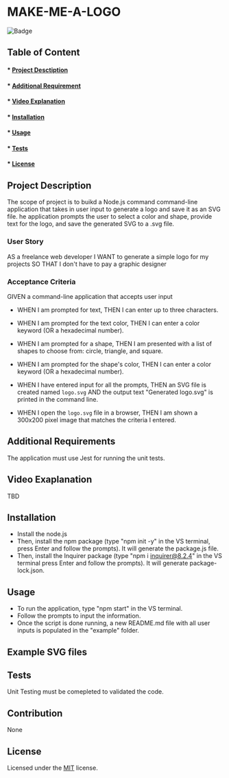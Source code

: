 # MAKE-ME-A-LOGO

![Badge](https://img.shields.io/badge/license-MIT-green?style=plastic&logo=appveyor)

## Table of Content
#### * [Project Desctiption](#description)
#### * [Additional Requirement](#requirements)
#### * [Video Explanation](#video)
#### * [Installation](#installation)
#### * [Usage](#usage)
#### * [Tests](#tests)
#### * [License](#license)

## Project Description
The scope of project is to buikd a Node.js command command-line application that takes in user input to generate a logo and save it as an SVG file. he application prompts the user to select a color and shape, provide text for the logo, and save the generated SVG to a .svg file.

### User Story
AS a freelance web developer
I WANT to generate a simple logo for my projects
SO THAT I don't have to pay a graphic designer

### Acceptance Criteria
GIVEN a command-line application that accepts user input

- WHEN I am prompted for text, THEN I can enter up to three characters.

- WHEN I am prompted for the text color, THEN I can enter a color keyword (OR a hexadecimal number).

- WHEN I am prompted for a shape, THEN I am presented with a list of shapes to choose from: circle, triangle, and square.

- WHEN I am prompted for the shape's color, THEN I can enter a color keyword (OR a hexadecimal number).

- WHEN I have entered input for all the prompts, THEN an SVG file is created named `logo.svg` AND the output text "Generated logo.svg" is printed in the command line.

- WHEN I open the `logo.svg` file in a browser, THEN I am shown a 300x200 pixel image that matches the criteria I entered. 

## Additional Requirements
The application must use Jest for running the unit tests. 

## Video Exaplanation
TBD


## Installation
- Install the node.js 
- Then, install the npm package (type "npm init -y" in the VS terminal, press Enter and follow the prompts). It will generate the package.js file. 
- Then, install the Inquirer package (type "npm i inquirer@8.2.4" in the VS terminal press Enter and follow the prompts). It will generate package-lock.json.


## Usage
- To run the application, type "npm start" in the VS terminal. 
- Follow the prompts to input the information.
- Once the script is done running, a new README.md file with all user inputs is populated in the "example" folder. 

## Example SVG files


## Tests
Unit Testing must be comepleted to validated the code. 

## Contribution
None

## License
Licensed under the [MIT](https://choosealicense.com/licenses/mit/) license.

  

